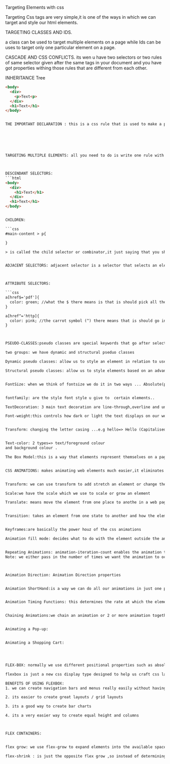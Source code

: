 Targeting Elements with css

Targeting Css tags are very simple,it is one of the ways in which we can target and style our html elements.


TARGETING CLASSES AND IDS.

a class can be used to target multiple elements on a page while Ids can be uses to target only one particular element on a page.

CASCADE AND CSS CONFLICTS.
its wen u have two selectors or two rules of same selector given after the same tags in your document and you have got properties withing those rules that are different from each other.

INHERITANCE Tree
```html
<body>
  <div>
    <p>Text<p>
  </div>
  <h1>Text</h1>
</body> 


THE IMPORTANT DECLARATION : this is a css rule that is used to make a property important and by that i mean that nothing else can overide it






TARGETING MULTIPLE ELEMENTS: all you need to do is write one rule with all the tags or element you want to target in it and you can write multiple selectors on one line.



DESCENDANT SELECTORS:
```html
<body>
  <div>
    <h1>Text</h1>
  </div>
  <h1>Text</h1>
</body>


CHILDREN: 

```css
#main-content > p{

}

> is called the child selector or combinator,it just saying that you should give this style to all direct children that are p tags 


ADJACENT SELECTORS: adjacent selector is a selector that selects an element which comes directly after another element...we do this by using the adjacent combinator which is the plus sign(+)



ATTRIBUTE SELECTORS:

```css
a[href$='pdf']{
  color: green; //what the $ there means is that is should pick all the href links that ends with pdf 
}

a[href^='http]{
  color: pink; //the carrot symbol (^) there means that is should go into the a tags and pick all href that starts with http and style it.
}



PSEUDO-CLASSES:pseudo classes are special keywords that go after selectors, they are like extension of selectors..they help us target things that we could not be able to target with normally with css,things like special behavioural states,advanced structural elements.

two groups: we have dynamic and structural pseduo classes

Dynamic pseudo classes: allow us to style an element in relation to user actions such as... whether a link is being hovered over .whether a button is being pressed etc.

Structural pseudo classes: allow us to style elements based on an advanced structural techniques not possible from oridinary Css selectors.


FontSize: when we think of fontsize we do it in two ways ... Absolute(px) or Relative(em,%)


fontfamily: are the style font style u give to  certain elements..

TextDecoration: 3 main text decoration are line-through,overline and underline ,if u want an elemet to inherit the style of the parent element then we can use the inherit keyword

Font-weight:this controls how dark or light the text displays on our web page


Transform: changing the letter casing ...e.g hello=> Hello (Capitalised)


Text-color: 2 types=> text/foreground colour
and background colour .

The Box Model:this is a way that elements represent themselves on a page in terms of space


CSS ANIMATIONS: makes animating web elements much easier,it eliminates the need for javascript/jquery for a lof of abimation effects.


Transform: we can use transform to add stretch an element or change the co-ordinates of an element

Scale:we have the scale which we use to scale or grow an element

Translate: means move the element from one place to anothe in a web page


Transition: takes an element from one state to another and how the element transitions between the two


Keyframes:are basically the power houz of the css animations  

Animation fill mode: decides what to do with the element outside the animation window   


Repeating Animations: animation-iteration-count enables the animation to occur for the specified amount of time..
Note: we either pass in the number of times we want the animation to occur or pass in the infinite property will we make the animation to run non-stop



Animation Direction: Animation Direction properties


Animation ShortHand:is a way we can do all our animations in just one property which is the animation property


Animation Timing Functions: this determines the rate at which the element thats been animated kind of goes from point a to b.


Chaining Animations:we chain an animation or 2 or more animation together by just using the comma at the end of each animation before starting a new one


Animating a Pop-up: 


Animating a Shopping Cart:




FLEX-BOX: normally we use different positional properties such as absolute,relative etc to move element around in our page or position them where we want  and we also use something like floats to create grid layouts or navigation system you knw that kind of jazz,we also come up with fixed heights for columns that we want to be equal in height. now alot tme we wrote css for this it seemed like a lot of work for what it achieved on the page so this is where css flexbox comes in and just blows all that out of the water.

flexbox is just a new css display type designed to help us craft css layout much easier. so basically it lets us control the position,the size and spacing of elements relative to their parent elements and each other  and also its very responsive.

BENEFITS OF USING FLEXBOX: 
1. we can create navigation bars and menus really easily without having to use floats or worrying about collapsing  of elements

2. its easier to create great layouts / grid layouts

3. its a good way to create bar charts

4. its a very easier way to create equal height and columns



FLEX CONTAINERS:


flex grow: we use flex-grow to expand elements into the available space..

flex-shrink : is just the opposite flex grow ,so instead of determining the rate at which they grow it determines the rate at which they shrink.